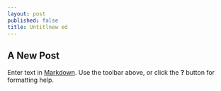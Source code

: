 ```yaml
---
layout: post
published: false
title: Untitlnew ed
---
```

## A New Post

Enter text in [Markdown](http://daringfireball.net/projects/markdown/). Use the toolbar above, or click the **?** button for formatting help.
